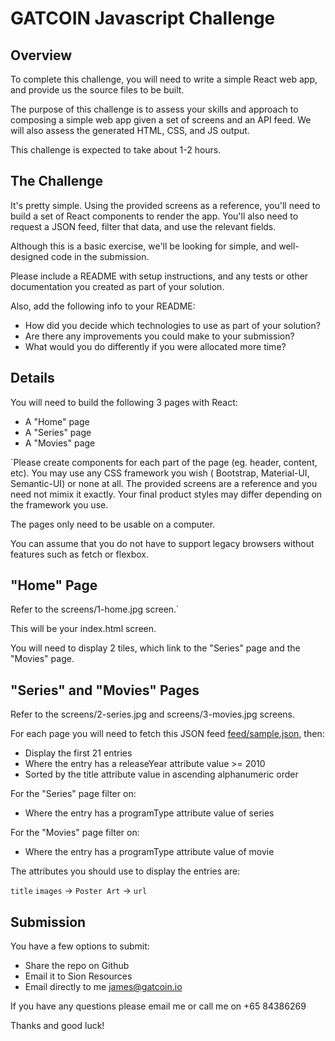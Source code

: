 # GATCOIN Javascript Challenge

## Overview
To complete this challenge, you will need to write a simple React web app, and provide us the source files to be built.

The purpose of this challenge is to assess your skills and approach to composing a simple web app given a set of screens and an API feed. We will also assess the generated HTML, CSS, and JS output.

This challenge is expected to take about 1-2 hours.

## The Challenge
It's pretty simple. Using the provided screens as a reference, you'll need to build a set of React components to render the app. You'll also need to request a JSON feed, filter that data, and use the relevant fields.

Although this is a basic exercise, we'll be looking for simple, and well-designed code in the submission.

Please include a README with setup instructions, and any tests or other documentation you created as part of your solution.

Also, add the following info to your README:

* How did you decide which technologies to use as part of your solution?
* Are there any improvements you could make to your submission?
* What would you do differently if you were allocated more time?

## Details
You will need to build the following 3 pages with React:

* A "Home" page
* A "Series" page
* A "Movies" page

`Please create components for each part of the page (eg. header, content, etc). You may use any CSS framework you wish (
Bootstrap, Material-UI, Semantic-UI) or none at all. The provided screens are a reference and you need not mimix it exactly. Your final product styles may differ depending on the framework you use.

The pages only need to be usable on a computer.

You can assume that you do not have to support legacy browsers without features such as fetch or flexbox.

## "Home" Page
Refer to the screens/1-home.jpg screen.`

This will be your index.html screen.

You will need to display 2 tiles, which link to the "Series" page and the "Movies" page.

## "Series" and "Movies" Pages
Refer to the screens/2-series.jpg and screens/3-movies.jpg screens.

For each page you will need to fetch this JSON feed [feed/sample.json](https://gist.githubusercontent.com/jkongie/075ead69b9aaeb45581b995fbeef4ad6/raw/2688f82b789bddbab24875f4395a83aca5909d5a/feed.json), then:

* Display the first 21 entries
* Where the entry has a releaseYear attribute value >= 2010
* Sorted by the title attribute value in ascending alphanumeric order

For the "Series" page filter on:

* Where the entry has a programType attribute value of series

For the "Movies" page filter on:

* Where the entry has a programType attribute value of movie

The attributes you should use to display the entries are:

`title`
`images` → `Poster Art` → `url`

## Submission

You have a few options to submit:

* Share the repo on Github
* Email it to Sion Resources
* Email directly to me james@gatcoin.io

If you have any questions please email me or call me on +65 84386269

Thanks and good luck!